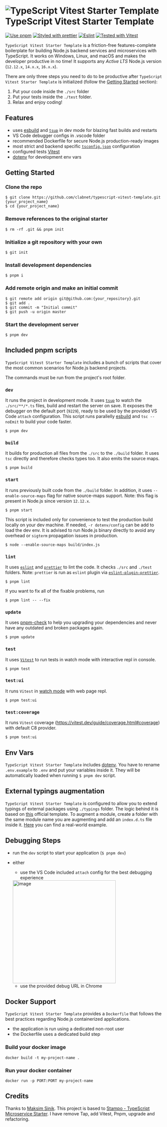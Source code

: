 # ![TypeScript Vitest Starter Template](https://user-images.githubusercontent.com/6388707/58275504-7818c880-7d95-11e9-84af-f8aa50b93d5f.png)TypeScript Vitest Starter Template

[![Use pnpm](https://img.shields.io/badge/Use-PNPM-yellowgreen)](https://pnpm.io/)
[![Styled with prettier](https://img.shields.io/badge/styled%20with-Prettier-blue.svg)](https://github.com/prettier/prettier)
[![Eslint](https://img.shields.io/badge/linted%20by-eslint-brightgreen.svg)](https://eslint.org)
[![Tested with Vitest](https://img.shields.io/badge/Tested%20with-Vitest-green)](https://vitest.dev/)

`TypeScript Vitest Starter Template` is a friction-free features-complete boilerplate for building Node.js backend services and microservices with TypeScript.
It works on Windows, Linux, and macOS and makes the developer productive in no time! It supports any _Active LTS_ Node.js version (`12.12.x`, `14.x.x`, `16.x.x`).

There are only three steps you need to do to be productive after `TypeScript Vitest Starter Template` is initialized (follow the [Getting Started](#getting-started) section):
1. Put your code inside the `./src` folder
2. Put your tests inside the `./test` folder.
3. Relax and enjoy coding!

## Features

* uses [esbuild](https://esbuild.github.io) and [`tsup`](https://tsup.egoist.sh) in dev mode for blazing fast builds and restarts
* VS Code debugger configs in .vscode folder
* recommended Dockerfile for secure Node.js production-ready images
* most strict and backend specific [`tsconfig.json`](https://www.typescriptlang.org/docs/handbook/tsconfig-json.html) configuration
* configured tests [Vitest](https://vitest.dev/)
* [dotenv](https://github.com/motdotla/dotenv#readme) for development env vars

## Getting Started
### Clone the repo
```
$ git clone https://github.com/clabnet/typescript-vitest-template.git {your_project_name}
$ cd {your_project_name}
```

### Remove references to the original starter
```
$ rm -rf .git && pnpm init
```

### Initialize a git repository with your own
```
$ git init
```

### Install development dependencies
```
$ pnpm i
```

### Add remote origin and make an initial commit
```
$ git remote add origin git@github.com:{your_repository}.git
$ git add .
$ git commit -m "Initial commit"
$ git push -u origin master
```
### Start the development server

```
$ pnpm dev
```

## Included pnpm scripts
`TypeScript Vitest Starter Template` includes a bunch of scripts that cover the most common scenarios for Node.js backend projects.

The commands must be run from the project's root folder.

### `dev`
It runs the project in development mode. It uses [`tsup`](https://tsup.egoist.sh) to watch the `./src/**/*.ts` files, build and restart the server on save. It exposes the debugger on the default port (`9229`), ready to be used by the provided VS Code `attach` configuration. This script runs parallelly [esbuild](https://esbuild.github.io) and `tsc --noEmit` to build your code faster.
```
$ pnpm dev
```

### `build`
It builds for production all files from the `./src` to the `./build` folder. It uses `tsc` directly and therefore checks types too. It also emits the source maps.
```
$ pnpm build
```

### `start`
It runs previously built code from the `./build` folder. In addition, it uses `--enable-source-maps` flag for native source-maps support. Note: this flag is present in Node.js since version `12.12.x`.
```
$ pnpm start
```
This script is included only for convenience to test the production build locally on your dev machine. If needed, `-r dotenv/config` can be add to load the dev env. It is advised to run Node.js binary directly to avoid any overhead or `sigterm` propagation issues in production.
```
$ node --enable-source-maps build/index.js
```

### `lint`
It uses [`eslint`](https://eslint.org) and [`prettier`](https://prettier.io) to lint the code. It checks `./src` and `./test` folders. Note: `prettier` is run as `eslint` plugin via [`eslint-plugin-prettier`](https://github.com/prettier/eslint-plugin-prettier).
```
$ pnpm lint
```
If you want to fix all of the fixable problems, run
```
$ pnpm lint -- --fix
```

### `update`
It uses [pnpm-check](https://www.npmjs.com/package/pnpm-check) to help you upgrading your dependencies and never have any outdated and broken packages again.
```
$ pnpm update
```

### `test`
It uses [`Vitest`](https://vitest.dev/) to run tests in watch mode with interactive repl in console.
```
$ pnpm test
```

### `test:ui`
It runs `Vitest` in [watch mode](https://vitest.dev/guide/ui.html) with web page repl.
```
$ pnpm test:ui
```

### `test:coverage`
It runs `Vitest` coverage (https://vitest.dev/guide/coverage.html#coverage) with default C8 provider.
```
$ pnpm test:ui
```

## Env Vars
`TypeScript Vitest Starter Template` includes [dotenv](https://github.com/motdotla/dotenv#readme). You have to rename `.env.example` to `.env` and put your variables inside it. They will be automatically loaded when running `$ pnpm dev` script.

## External typings augmentation
`TypeScript Vitest Starter Template` is configured to allow you to extend typings of external packages using `./typings` folder. The logic behind it is based on [this](https://www.typescriptlang.org/docs/handbook/declaration-files/templates/module-plugin-d-ts.html) official template. To augment a module, create a folder with the same module name you are augmenting and add an `index.d.ts` file inside it. [Here](https://github.com/fox1t/fastify-websocket-router/tree/master/typings/fastify) you can find a real-world example.

## Debugging Steps

* run the `dev` script to start your application (`$ pnpm dev`)
* either
  * use the VS Code included `attach` config for the best debugging experience
  <img width="327" alt="image" src="https://user-images.githubusercontent.com/1620916/129894966-15385c33-da0c-4e00-9f6f-a8ddf966e63e.png">

  * use the provided debug URL in Chrome

## Docker Support

`TypeScript Vitest Starter Template` provides a `Dockerfile` that follows the best practices regarding Node.js containerized applications.
* the application is run using a dedicated non-root user
* the Dockerfile uses a dedicated build step


### Build your docker image
```
docker build -t my-project-name .
```

### Run your docker container

```
docker run -p PORT:PORT my-project-name
```

## Credits
Thanks to [Maksim Sinik](https://github.com/fox1t).
This project is based to [Stampo - TypeScript Microservice Starter](https://github.com/fox1t/typescript-microservice-starter).
I have remove Tap, add Vitest, Pnpm, upgrade and refactoring.
